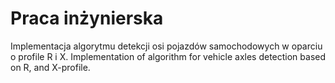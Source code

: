 # Praca inżynierska
Implementacja algorytmu detekcji osi pojazdów samochodowych w oparciu o profile R i X.
Implementation of algorithm for vehicle axles detection based on R, and X-profile.
